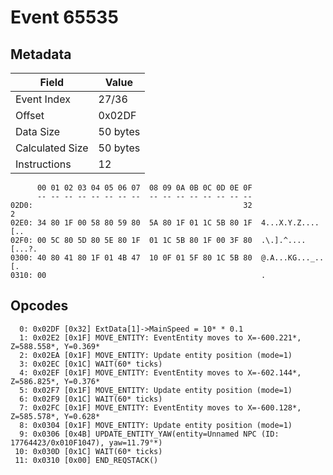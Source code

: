# Event 65535

## Metadata

| Field           | Value    |
|-----------------|----------|
| Event Index     | 27/36    |
| Offset          | 0x02DF   |
| Data Size       | 50 bytes |
| Calculated Size | 50 bytes |
| Instructions    | 12       |

```
      00 01 02 03 04 05 06 07  08 09 0A 0B 0C 0D 0E 0F
      -- -- -- -- -- -- -- --  -- -- -- -- -- -- -- --
02D0:                                               32                 2
02E0: 34 80 1F 00 58 80 59 80  5A 80 1F 01 1C 5B 80 1F  4...X.Y.Z....[..
02F0: 00 5C 80 5D 80 5E 80 1F  01 1C 5B 80 1F 00 3F 80  .\.].^....[...?.
0300: 40 80 41 80 1F 01 4B 47  10 0F 01 5F 80 1C 5B 80  @.A...KG..._..[.
0310: 00                                                .               
```

## Opcodes

```
  0: 0x02DF [0x32] ExtData[1]->MainSpeed = 10* * 0.1
  1: 0x02E2 [0x1F] MOVE_ENTITY: EventEntity moves to X=-600.221*, Z=588.558*, Y=0.369*
  2: 0x02EA [0x1F] MOVE_ENTITY: Update entity position (mode=1)
  3: 0x02EC [0x1C] WAIT(60* ticks)
  4: 0x02EF [0x1F] MOVE_ENTITY: EventEntity moves to X=-602.144*, Z=586.825*, Y=0.376*
  5: 0x02F7 [0x1F] MOVE_ENTITY: Update entity position (mode=1)
  6: 0x02F9 [0x1C] WAIT(60* ticks)
  7: 0x02FC [0x1F] MOVE_ENTITY: EventEntity moves to X=-600.128*, Z=585.578*, Y=0.628*
  8: 0x0304 [0x1F] MOVE_ENTITY: Update entity position (mode=1)
  9: 0x0306 [0x4B] UPDATE_ENTITY_YAW(entity=Unnamed NPC (ID: 17764423/0x010F1047), yaw=11.79°*)
 10: 0x030D [0x1C] WAIT(60* ticks)
 11: 0x0310 [0x00] END_REQSTACK()
```
